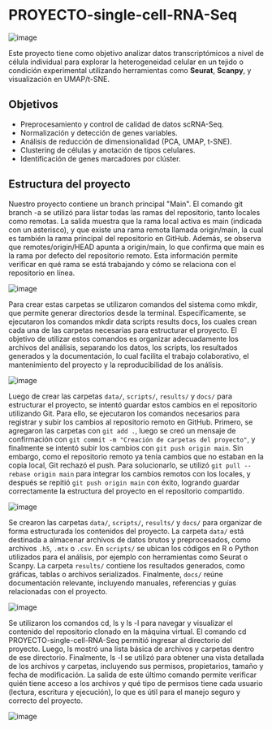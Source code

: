 # PROYECTO-single-cell-RNA-Seq
![image](https://github.com/user-attachments/assets/096afa6e-1ce9-4a9a-9d27-31e5c165f553)

Este proyecto tiene como objetivo analizar datos transcriptómicos a nivel de célula individual para explorar la heterogeneidad celular en un tejido o condición experimental utilizando herramientas como **Seurat**, **Scanpy**, y visualización en UMAP/t-SNE.

## Objetivos

- Preprocesamiento y control de calidad de datos scRNA-Seq.
- Normalización y detección de genes variables.
- Análisis de reducción de dimensionalidad (PCA, UMAP, t-SNE).
- Clustering de células y anotación de tipos celulares.
- Identificación de genes marcadores por clúster.

## Estructura del proyecto
Nuestro proyecto contiene un branch principal "Main".
El comando git branch -a se utilizó para listar todas las ramas del repositorio, tanto locales como remotas. La salida muestra que la rama local activa es main (indicada con un asterisco), y que existe una rama remota llamada origin/main, la cual es también la rama principal del repositorio en GitHub. Además, se observa que remotes/origin/HEAD apunta a origin/main, lo que confirma que main es la rama por defecto del repositorio remoto. Esta información permite verificar en qué rama se está trabajando y cómo se relaciona con el repositorio en línea.

![image](https://github.com/user-attachments/assets/072c8e96-8197-4c46-a3ba-8fa221b5a2d8)


Para crear estas carpetas se utilizaron comandos del sistema como mkdir, que permite generar directorios desde la terminal. Específicamente, se ejecutaron los comandos mkdir data scripts results docs, los cuales crean cada una de las carpetas necesarias para estructurar el proyecto. El objetivo de utilizar estos comandos es organizar adecuadamente los archivos del análisis, separando los datos, los scripts, los resultados generados y la documentación, lo cual facilita el trabajo colaborativo, el mantenimiento del proyecto y la reproducibilidad de los análisis.

![image](https://github.com/user-attachments/assets/c95ab11c-9166-482e-a2ea-650c38ee93ad)

Luego de crear las carpetas `data/`, `scripts/`, `results/` y `docs/` para estructurar el proyecto, se intentó guardar estos cambios en el repositorio utilizando Git. Para ello, se ejecutaron los comandos necesarios para registrar y subir los cambios al repositorio remoto en GitHub. Primero, se agregaron las carpetas con `git add .`, luego se creó un mensaje de confirmación con `git commit -m "Creación de carpetas del proyecto"`, y finalmente se intentó subir los cambios con `git push origin main`. Sin embargo, como el repositorio remoto ya tenía cambios que no estaban en la copia local, Git rechazó el push. Para solucionarlo, se utilizó `git pull --rebase origin main` para integrar los cambios remotos con los locales, y después se repitió `git push origin main` con éxito, logrando guardar correctamente la estructura del proyecto en el repositorio compartido.

![image](https://github.com/user-attachments/assets/8db462a0-d420-48ce-a86e-d0b2aa638ce1)

Se crearon las carpetas `data/`, `scripts/`, `results/` y `docs/` para organizar de forma estructurada los contenidos del proyecto. La carpeta `data/` está destinada a almacenar archivos de datos brutos y preprocesados, como archivos `.h5`, `.mtx` o `.csv`. En `scripts/` se ubican los códigos en R o Python utilizados para el análisis, por ejemplo con herramientas como Seurat o Scanpy. La carpeta `results/` contiene los resultados generados, como gráficas, tablas o archivos serializados. Finalmente, `docs/` reúne documentación relevante, incluyendo manuales, referencias y guías relacionadas con el proyecto.

![image](https://github.com/user-attachments/assets/b660446b-c8a0-439f-8152-338ff6a9c265)

Se utilizaron los comandos cd, ls y ls -l para navegar y visualizar el contenido del repositorio clonado en la máquina virtual. El comando cd PROYECTO-single-cell-RNA-Seq permitió ingresar al directorio del proyecto. Luego, ls mostró una lista básica de archivos y carpetas dentro de ese directorio. Finalmente, ls -l se utilizó para obtener una vista detallada de los archivos y carpetas, incluyendo sus permisos, propietarios, tamaño y fecha de modificación. La salida de este último comando permite verificar quién tiene acceso a los archivos y qué tipo de permisos tiene cada usuario (lectura, escritura y ejecución), lo que es útil para el manejo seguro y correcto del proyecto.

![image](https://github.com/user-attachments/assets/6015e67f-a15c-4d59-959d-4b17ae4bbe59)



